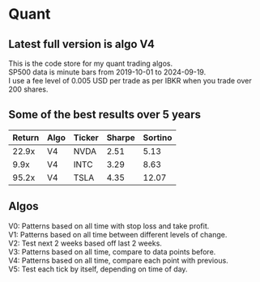 # Quant

## Latest full version is algo V4

This is the code store for my quant trading algos.\
SP500 data is minute bars from 2019-10-01 to 2024-09-19.\
I use a fee level of 0.005 USD per trade as per IBKR when you trade over 200 shares.

## Some of the best results over 5 years

| Return | Algo | Ticker | Sharpe | Sortino |
| ------ | ---- | ------ | ------ | ------- |
| 22.9x  | V4   | NVDA   | 2.51   | 5.13    |
| 9.9x   | V4   | INTC   | 3.29   | 8.63    |
| 95.2x  | V4   | TSLA   | 4.35   | 12.07   |

## Algos

V0: Patterns based on all time with stop loss and take profit.\
V1: Patterns based on all time between different levels of change.\
V2: Test next 2 weeks based off last 2 weeks.\
V3: Patterns based on all time, compare to data points before.\
V4: Patterns based on all time, compare each point with previous.\
V5: Test each tick by itself, depending on time of day.
